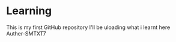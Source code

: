 # Learning
This is my first GitHub repository
I'll be uloading what i learnt here
<br>
Auther-SMTXT7
